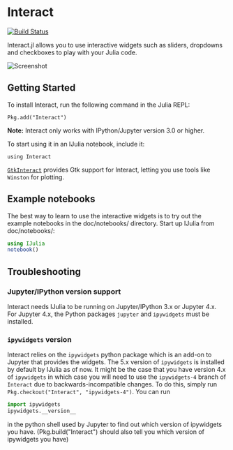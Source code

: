 # Interact

[![Build Status](https://travis-ci.org/JuliaGizmos/Interact.jl.svg?branch=master)](https://travis-ci.org/JuliaGizmos/Interact.jl)

Interact.jl allows you to use interactive widgets such as sliders, dropdowns and checkboxes to play with your Julia code.

![Screenshot](http://i.imgur.com/xLWjmNb.png)

## Getting Started

To install Interact, run the following command in the Julia REPL:
```{.julia execute="false"}
Pkg.add("Interact")
```

**Note:** Interact only works with IPython/Jupyter version 3.0 or higher.

To start using it in an IJulia notebook, include it:
```{.julia execute="false"}
using Interact
```
[`GtkInteract`](https://github.com/jverzani/GtkInteract.jl) provides Gtk support for Interact, letting you use tools like `Winston` for plotting.

## Example notebooks

The best way to learn to use the interactive widgets is to try out the example notebooks in the doc/notebooks/ directory. Start up IJulia from doc/notebooks/:

```julia
using IJulia
notebook()
```

## Troubleshooting

### Jupyter/IPython version support

Interact needs IJulia to be running on Jupyter/IPython 3.x or Jupyter 4.x.
For Jupyter 4.x, the Python packages `jupyter` and `ipywidgets` must be installed.

### `ipywidgets` version

Interact relies on the `ipywidgets` python package which is an add-on to Jupyter that provides the widgets. The 5.x version of `ipywidgets` is installed by default by IJulia as of now. It might be the case that you have version 4.x of `ipywidgets` in which case you will need to use the `ipywidgets-4` branch of `Interact` due to backwards-incompatible changes. To do this, simply run `Pkg.checkout("Interact", "ipywidgets-4")`. You can run

```python
import ipywidgets
ipywidgets.__version__
```

in the python shell used by Jupyter to find out which version of ipywidgets you have. (Pkg.build("Interact") should also tell you which version of ipywidgets you have)
